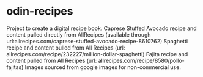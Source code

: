 # odin-recipes
Project to create a digital recipe book. 
Caprese Stuffed Avocado recipe and content pulled directly from AllRecipes (available through url:allrecipes.com/caprese-stuffed-avocado-recipe-8610762)
Spaghetti recipe and content pulled from All Recipes (url: allrecipes.com/recipe/232227/million-dollar-spaghetti)
Fajita recipe and content pulled from All Recipes (url: allrecipes.com/recipe/8580/pollo-fajitas)
Images sourced from google images for non-commercial use. 